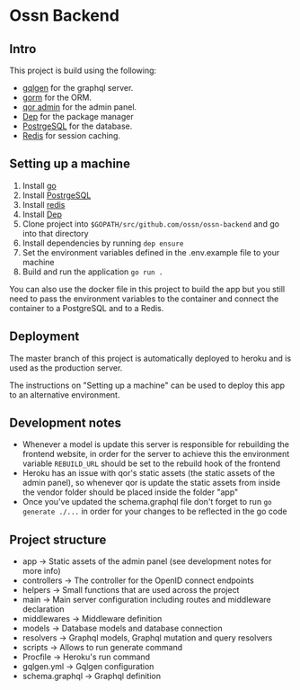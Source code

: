 # Ossn Backend

## Intro

This project is build using the following:

* [gqlgen](https://gqlgen.com/) for the graphql server.
* [gorm](https://gorm.io/) for the ORM.
* [qor admin](https://github.com/qor/admin) for the admin panel.
* [Dep](https://golang.github.io/dep/) for the package manager
* [PostrgeSQL](https://www.postgresql.org/) for the database.
* [Redis](https://redis.io/) for session caching.

## Setting up a machine

1. Install [go](https://golang.org/doc/install)
2. Install [PostrgeSQL](https://www.postgresql.org/download/)
3. Install [redis](https://redis.io/download)
4. Install [Dep](https://golang.github.io/dep/docs/installation.html)
5. Clone project into `$GOPATH/src/github.com/ossn/ossn-backend` and go into that directory
6. Install dependencies by running `dep ensure`
7. Set the environment variables defined in the .env.example file to your machine
8. Build and run the application `go run .`

You can also use the docker file in this project to build the app but you still need to pass the environment variables to the container and connect the container to a PostgreSQL and to a Redis.

## Deployment

The master branch of this project is automatically deployed to heroku and is used as the production server.

The instructions on "Setting up a machine" can be used to deploy this app to an alternative environment.

## Development notes

* Whenever a model is update this server is responsible for rebuilding the frontend website, in order for the server to achieve this the environment variable `REBUILD_URL` should be set to the rebuild hook of the frontend
* Heroku has an issue with qor's static assets (the static assets of the admin panel), so whenever qor is update the static assets from inside the vendor folder should be placed inside the folder "app"
* Once you've updated the schema.graphql file don't forget to run `go generate ./...` in order for your changes to be reflected in the go code

## Project structure

* app            ->    Static assets of the admin panel (see development notes for more info)
* controllers    ->    The controller for the OpenID connect endpoints
* helpers        ->    Small functions that are used across the project
* main           ->    Main server configuration including routes and middleware declaration
* middlewares    ->    Middleware definition
* models         ->    Database models and database connection
* resolvers      ->    Graphql models, Graphql mutation and query resolvers
* scripts        ->    Allows to run generate command
* Procfile       ->    Heroku's run command
* gqlgen.yml     ->    Gqlgen configuration
* schema.graphql ->    Graphql definition
